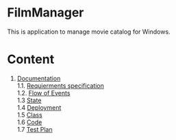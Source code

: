# FilmManager
This is application to manage movie catalog for Windows.

# Content
 1. [Documentation](Documents)  
 1.1. [Requierments specification](Documents/SRS.md)  
 1.2. [Flow of Events](https://github.com/ussnik209/FilmManager/blob/master/Diagrams/Flow%20of%20Events.md)  
 1.3 [State](https://github.com/ussnik209/FilmManager/blob/master/Diagrams/State/README.md)   
 1.4 [Deployment](https://github.com/ussnik209/FilmManager/blob/master/Diagrams/Deployment/README.md)   
 1.5 [Class](https://github.com/ussnik209/FilmManager/blob/master/Diagrams/Class/README.md)   
 1.6 [Code](https://github.com/ussnik209/FilmManager/tree/master/Code)   
 1.7 [Test Plan](https://github.com/ussnik209/FilmManager/blob/master/Documents/Test%20Plan.md)
